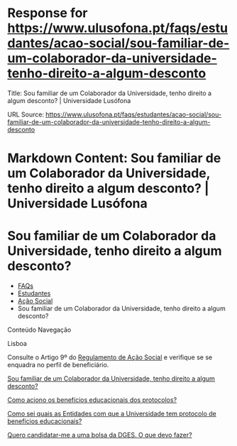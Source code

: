 # Response for https://www.ulusofona.pt/faqs/estudantes/acao-social/sou-familiar-de-um-colaborador-da-universidade-tenho-direito-a-algum-desconto

Title: Sou familiar de um Colaborador da Universidade, tenho direito a algum desconto? | Universidade Lusófona

URL Source: https://www.ulusofona.pt/faqs/estudantes/acao-social/sou-familiar-de-um-colaborador-da-universidade-tenho-direito-a-algum-desconto

Markdown Content:
Sou familiar de um Colaborador da Universidade, tenho direito a algum desconto? | Universidade Lusófona
===============

 

Sou familiar de um Colaborador da Universidade, tenho direito a algum desconto?
===============================================================================

*   [FAQs](https://www.ulusofona.pt/faqs/)
*   [Estudantes](https://www.ulusofona.pt/faqs/estudantes)
*   [Ação Social](https://www.ulusofona.pt/faqs/estudantes/acao-social)
*   Sou familiar de um Colaborador da Universidade, tenho direito a algum desconto?

[](https://www.ulusofona.pt/)

Conteúdo Navegação

Lisboa

Consulte o Artigo 9º do [Regulamento de Ação Social](https://www.ulusofona.pt/media/regulamento-acao-social.pdf) e verifique se se enquadra no perfil de beneficiário.

[Sou familiar de um Colaborador da Universidade, tenho direito a algum desconto?](https://www.ulusofona.pt/faqs/estudantes/acao-social/sou-familiar-de-um-colaborador-da-universidade-tenho-direito-a-algum-desconto)

[Como aciono os benefícios educacionais dos protocolos?](https://www.ulusofona.pt/faqs/estudantes/acao-social/como-aciono-os-beneficios-educacionais-dos-protocolos)

[Como sei quais as Entidades com que a Universidade tem protocolo de benefícios educacionais?](https://www.ulusofona.pt/faqs/estudantes/acao-social/como-sei-quais-as-entidades-com-que-a-universidade-tem-protocolo-de-beneficios-educacionais)

[Quero candidatar-me a uma bolsa da DGES. O que devo fazer?](https://www.ulusofona.pt/faqs/estudantes/acao-social/quero-candidatar-me-a-uma-bolsa-da-dges-o-que-devo-fazer)

